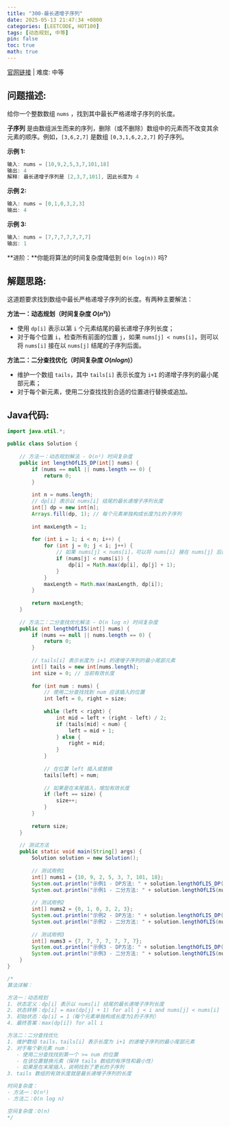 ```yaml
---
title: "300-最长递增子序列"
date: 2025-05-13 21:47:34 +0800
categories: [LEETCODE, HOT100]
tags: [动态规划, 中等]
pin: false
toc: true
math: true
---
```


[官网链接](https://leetcode.cn/problems/longest-increasing-subsequence/) \| 难度: 中等

## 问题描述: 

给你一个整数数组 `nums` ，找到其中最长严格递增子序列的长度。

**子序列** 是由数组派生而来的序列，删除（或不删除）数组中的元素而不改变其余元素的顺序。例如，`[3,6,2,7]` 是数组 `[0,3,1,6,2,2,7]` 的子序列。

**示例 1:**

```java
输入: nums = [10,9,2,5,3,7,101,18]
输出: 4
解释: 最长递增子序列是 [2,3,7,101], 因此长度为 4
```

**示例 2:**

```java
输入: nums = [0,1,0,3,2,3]
输出: 4
```

**示例 3:**

```java
输入: nums = [7,7,7,7,7,7,7]
输出: 1
```

**进阶：**你能将算法的时间复杂度降低到 `O(n log(n))` 吗?

## 解题思路: 
这道题要求找到数组中最长严格递增子序列的长度。有两种主要解法：

**方法一：动态规划（时间复杂度 $O(n²)$）**

- 使用 `dp[i]` 表示以第 `i` 个元素结尾的最长递增子序列长度；
- 对于每个位置 `i`，检查所有前面的位置 `j`，如果 `nums[j] < nums[i]`，则可以将 `nums[i]` 接在以 `nums[j]` 结尾的子序列后面。

**方法二：二分查找优化（时间复杂度 $O(n log n)$）**

- 维护一个数组 `tails`，其中 `tails[i]` 表示长度为 `i+1` 的递增子序列的最小尾部元素；
- 对于每个新元素，使用二分查找找到合适的位置进行替换或追加。


## Java代码: 
```java
import java.util.*;

public class Solution {
    
    // 方法一：动态规划解法 - O(n²) 时间复杂度
    public int lengthOfLIS_DP(int[] nums) {
        if (nums == null || nums.length == 0) {
            return 0;
        }
        
        int n = nums.length;
        // dp[i] 表示以 nums[i] 结尾的最长递增子序列长度
        int[] dp = new int[n];
        Arrays.fill(dp, 1); // 每个元素单独构成长度为1的子序列
        
        int maxLength = 1;
        
        for (int i = 1; i < n; i++) {
            for (int j = 0; j < i; j++) {
                // 如果 nums[j] < nums[i]，可以将 nums[i] 接在 nums[j] 后面
                if (nums[j] < nums[i]) {
                    dp[i] = Math.max(dp[i], dp[j] + 1);
                }
            }
            maxLength = Math.max(maxLength, dp[i]);
        }
        
        return maxLength;
    }
    
    // 方法二：二分查找优化解法 - O(n log n) 时间复杂度
    public int lengthOfLIS(int[] nums) {
        if (nums == null || nums.length == 0) {
            return 0;
        }
        
        // tails[i] 表示长度为 i+1 的递增子序列的最小尾部元素
        int[] tails = new int[nums.length];
        int size = 0; // 当前有效长度
        
        for (int num : nums) {
            // 使用二分查找找到 num 应该插入的位置
            int left = 0, right = size;
            
            while (left < right) {
                int mid = left + (right - left) / 2;
                if (tails[mid] < num) {
                    left = mid + 1;
                } else {
                    right = mid;
                }
            }
            
            // 在位置 left 插入或替换
            tails[left] = num;
            
            // 如果是在末尾插入，增加有效长度
            if (left == size) {
                size++;
            }
        }
        
        return size;
    }
    
    // 测试方法
    public static void main(String[] args) {
        Solution solution = new Solution();
        
        // 测试用例1
        int[] nums1 = {10, 9, 2, 5, 3, 7, 101, 18};
        System.out.println("示例1 - DP方法: " + solution.lengthOfLIS_DP(nums1)); // 输出: 4
        System.out.println("示例1 - 二分方法: " + solution.lengthOfLIS(nums1)); // 输出: 4
        
        // 测试用例2
        int[] nums2 = {0, 1, 0, 3, 2, 3};
        System.out.println("示例2 - DP方法: " + solution.lengthOfLIS_DP(nums2)); // 输出: 4
        System.out.println("示例2 - 二分方法: " + solution.lengthOfLIS(nums2)); // 输出: 4
        
        // 测试用例3
        int[] nums3 = {7, 7, 7, 7, 7, 7, 7};
        System.out.println("示例3 - DP方法: " + solution.lengthOfLIS_DP(nums3)); // 输出: 1
        System.out.println("示例3 - 二分方法: " + solution.lengthOfLIS(nums3)); // 输出: 1
    }
}

/*
算法详解：

方法一：动态规划
1. 状态定义：dp[i] 表示以 nums[i] 结尾的最长递增子序列长度
2. 状态转移：dp[i] = max(dp[j] + 1) for all j < i and nums[j] < nums[i]
3. 初始状态：dp[i] = 1（每个元素单独构成长度为1的子序列）
4. 最终答案：max(dp[i]) for all i

方法二：二分查找优化
1. 维护数组 tails，tails[i] 表示长度为 i+1 的递增子序列的最小尾部元素
2. 对于每个新元素 num：
   - 使用二分查找找到第一个 >= num 的位置
   - 在该位置替换元素（保持 tails 数组的有序性和最小性）
   - 如果是在末尾插入，说明找到了更长的子序列
3. tails 数组的有效长度就是最长递增子序列的长度

时间复杂度：
- 方法一：O(n²)
- 方法二：O(n log n)

空间复杂度：O(n)
*/
```
